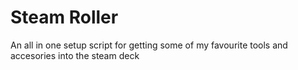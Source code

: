 # Steam Roller
 An all in one setup script for getting some of my favourite tools and accesories into the steam deck
